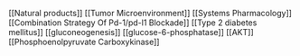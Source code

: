[[Natural products]]
[[Tumor Microenvironment]]
[[Systems Pharmacology]]
[[Combination Strategy Of Pd-1/pd-l1 Blockade]]
[[Type 2 diabetes mellitus]]
[[gluconeogenesis]]
[[glucose-6-phosphatase]]
[[AKT]]
[[Phosphoenolpyruvate Carboxykinase]]
